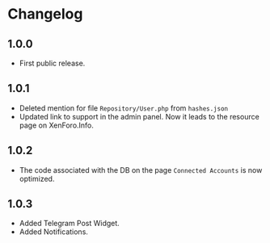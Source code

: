 # Changelog
## 1.0.0
- First public release.

## 1.0.1
- Deleted mention for file `Repository/User.php` from `hashes.json`
- Updated link to support in the admin panel. Now it leads to the resource page on XenForo.Info.

## 1.0.2
- The code associated with the DB on the page `Connected Accounts` is now optimized.

## 1.0.3
- Added Telegram Post Widget.
- Added Notifications.
